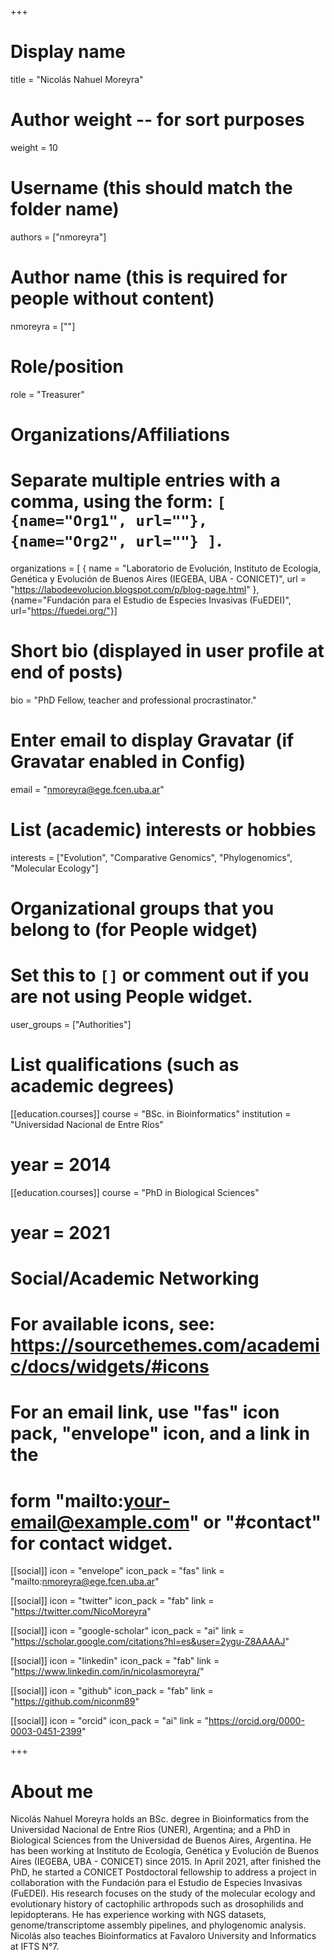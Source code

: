 +++
# Display name
title = "Nicolás Nahuel Moreyra"

# Author weight -- for sort purposes
weight = 10

# Username (this should match the folder name)
authors = ["nmoreyra"]

# Author name (this is required for people without content)
nmoreyra = [""]

# Role/position
role = "Treasurer"

# Organizations/Affiliations
#   Separate multiple entries with a comma, using the form: `[ {name="Org1", url=""}, {name="Org2", url=""} ]`.
organizations = [ { name = "Laboratorio de Evolución, Instituto de Ecología, Genética y Evolución de Buenos Aires (IEGEBA, UBA - CONICET)", url = "https://labodeevolucion.blogspot.com/p/blog-page.html" }, {name="Fundación para el Estudio de Especies Invasivas (FuEDEI)", url="https://fuedei.org/"}]

# Short bio (displayed in user profile at end of posts)
bio = "PhD Fellow, teacher and professional procrastinator."

# Enter email to display Gravatar (if Gravatar enabled in Config)
email = "nmoreyra@ege.fcen.uba.ar"

# List (academic) interests or hobbies
interests = ["Evolution", "Comparative Genomics", "Phylogenomics", "Molecular Ecology"]

# Organizational groups that you belong to (for People widget)
#   Set this to `[]` or comment out if you are not using People widget.
user_groups = ["Authorities"]

# List qualifications (such as academic degrees)
[[education.courses]]
  course = "BSc. in Bioinformatics"
  institution = "Universidad Nacional de Entre Ríos"
# year = 2014
[[education.courses]]
  course = "PhD in Biological Sciences"
# year = 2021

# Social/Academic Networking
# For available icons, see: https://sourcethemes.com/academic/docs/widgets/#icons
#   For an email link, use "fas" icon pack, "envelope" icon, and a link in the
#   form "mailto:your-email@example.com" or "#contact" for contact widget.

[[social]]
  icon = "envelope"
  icon_pack = "fas"
  link = "mailto:nmoreyra@ege.fcen.uba.ar"

[[social]]
  icon = "twitter"
  icon_pack = "fab"
  link = "https://twitter.com/NicoMoreyra"

[[social]]
  icon = "google-scholar"
  icon_pack = "ai"
  link = "https://scholar.google.com/citations?hl=es&user=2ygu-Z8AAAAJ"

[[social]]
  icon = "linkedin"
  icon_pack = "fab"
  link = "https://www.linkedin.com/in/nicolasmoreyra/"

[[social]]
  icon = "github"
  icon_pack = "fab"
  link = "https://github.com/niconm89"

[[social]]
  icon = "orcid"
  icon_pack = "ai"
  link = "https://orcid.org/0000-0003-0451-2399"

+++

# About me 

Nicolás Nahuel Moreyra holds an BSc. degree in Bioinformatics from the Universidad Nacional de Entre Rios (UNER), Argentina; and a PhD in Biological Sciences from the Universidad de Buenos Aires, Argentina. He has been working at Instituto de Ecología, Genética y Evolución de Buenos Aires (IEGEBA, UBA - CONICET) since 2015. In April 2021, after finished the PhD, he started a CONICET Postdoctoral fellowship to address a project in collaboration with the Fundación para el Estudio de Especies Invasivas (FuEDEI). His research focuses on the study of the molecular ecology and evolutionary history of cactophilic arthropods such as drosophilids and lepidopterans. He has experience working with NGS datasets, genome/transcriptome assembly pipelines, and phylogenomic analysis. Nicolás also teaches Bioinformatics at Favaloro University and Informatics at IFTS N°7.
